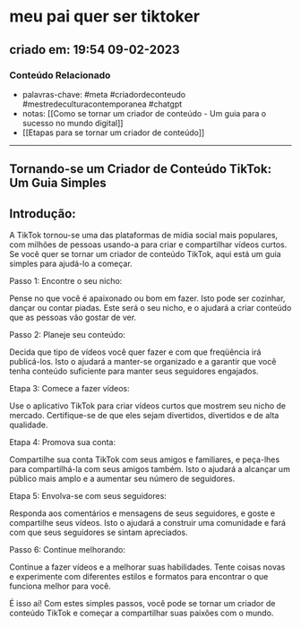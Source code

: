 # meu pai quer ser tiktoker

## criado em: 19:54 09-02-2023

### Conteúdo Relacionado

- palavras-chave: #meta #criadordeconteudo #mestredeculturacontemporanea #chatgpt 
- notas: [[Como se tornar um criador de conteúdo - Um guia para o sucesso no mundo digital]]
- [[Etapas para se tornar um criador de conteúdo]]

---

## Tornando-se um Criador de Conteúdo TikTok: Um Guia Simples

## Introdução:

A TikTok tornou-se uma das plataformas de mídia social mais populares, com milhões de pessoas usando-a para criar e compartilhar vídeos curtos. Se você quer se tornar um criador de conteúdo TikTok, aqui está um guia simples para ajudá-lo a começar.

Passo 1: Encontre o seu nicho:

Pense no que você é apaixonado ou bom em fazer. Isto pode ser cozinhar, dançar ou contar piadas. Este será o seu nicho, e o ajudará a criar conteúdo que as pessoas vão gostar de ver.

Passo 2: Planeje seu conteúdo:

Decida que tipo de vídeos você quer fazer e com que freqüência irá publicá-los. Isto o ajudará a manter-se organizado e a garantir que você tenha conteúdo suficiente para manter seus seguidores engajados.

Etapa 3: Comece a fazer vídeos:

Use o aplicativo TikTok para criar vídeos curtos que mostrem seu nicho de mercado. Certifique-se de que eles sejam divertidos, divertidos e de alta qualidade.

Etapa 4: Promova sua conta:

Compartilhe sua conta TikTok com seus amigos e familiares, e peça-lhes para compartilhá-la com seus amigos também. Isto o ajudará a alcançar um público mais amplo e a aumentar seu número de seguidores.

Etapa 5: Envolva-se com seus seguidores:

Responda aos comentários e mensagens de seus seguidores, e goste e compartilhe seus vídeos. Isto o ajudará a construir uma comunidade e fará com que seus seguidores se sintam apreciados.

Passo 6: Continue melhorando:

Continue a fazer vídeos e a melhorar suas habilidades. Tente coisas novas e experimente com diferentes estilos e formatos para encontrar o que funciona melhor para você.

É isso aí! Com estes simples passos, você pode se tornar um criador de conteúdo TikTok e começar a compartilhar suas paixões com o mundo.